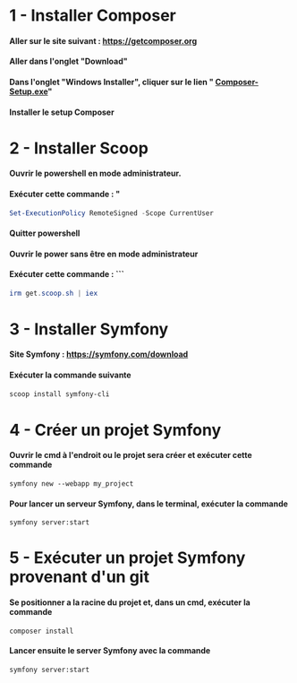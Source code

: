 # 1 - Installer Composer
#### Aller sur le site suivant : https://getcomposer.org
#### Aller dans l'onglet "Download"
#### Dans l'onglet "Windows Installer", cliquer sur le lien " [Composer-Setup.exe](https://getcomposer.org/Composer-Setup.exe "Click here to download Composer-Setup installer for Windows")"

#### Installer le setup Composer

# 2 - Installer Scoop
#### Ouvrir le powershell en mode administrateur.
#### Exécuter cette commande : "
```powershell
Set-ExecutionPolicy RemoteSigned -Scope CurrentUser
```
#### Quitter powershell
#### Ouvrir le power sans être en mode administrateur
#### Exécuter cette commande : ```
```powershell
irm get.scoop.sh | iex
```
# 3 - Installer Symfony
#### Site Symfony : https://symfony.com/download
#### Exécuter la commande suivante

```powershell
scoop install symfony-cli
```

# 4 - Créer un projet Symfony
#### Ouvrir le cmd à l'endroit ou le projet sera créer et exécuter cette commande 
```Command Line
symfony new --webapp my_project
```
#### Pour lancer un serveur Symfony, dans le terminal, exécuter la commande 
```commande line
symfony server:start
```

# 5 - Exécuter un projet Symfony provenant d'un git
#### Se positionner a la racine du projet et, dans un cmd, exécuter la commande 
```commande line 
composer install
```
#### Lancer ensuite le server Symfony avec la commande 
```commande line
symfony server:start
```